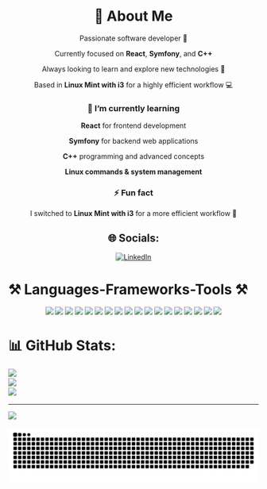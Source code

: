 <div align="center">

# 💫 About Me  
  Passionate software developer 🚀
 
  Currently focused on **React**, **Symfony**, and **C++**  
 
  Always looking to learn and explore new technologies 🌱  
 
  Based in **Linux Mint with i3** for a highly efficient workflow 💻

</div>


<div align="center">

### 🌱 I’m currently learning

 **React** for frontend development
 
 **Symfony** for backend web applications
 
 **C++** programming and advanced concepts
 
 **Linux commands & system management**  

### ⚡ Fun fact

 I switched to **Linux Mint with i3** for a more efficient workflow 🚀  
</div>

<div align="center">

## 🌐 Socials:
[![LinkedIn](https://img.shields.io/badge/LinkedIn-%230077B5.svg?logo=linkedin&logoColor=white)](https://www.linkedin.com/in/haitam-kamal)

</div>

# ⚒️ Languages-Frameworks-Tools ⚒️
<div align="center">
  <img width="50" src="https://img.shields.io/badge/c%2B%2B-%2300599C.svg?style=for-the-badge&logo=c%2B%2B&logoColor=white" />
  <img width="50" src="https://img.shields.io/badge/HTML5-%23E34F26.svg?style=for-the-badge&logo=html5&logoColor=white" />
  <img width="50" src="https://img.shields.io/badge/CSS3-%231572B6.svg?style=for-the-badge&logo=css3&logoColor=white" />
  <img width="50" src="https://img.shields.io/badge/JavaScript-%23323330.svg?style=for-the-badge&logo=javascript&logoColor=%23F7DF1E" />
  <img width="50" src="https://img.shields.io/badge/Markdown-%23000000.svg?style=for-the-badge&logo=markdown&logoColor=white" />
  <img width="50" src="https://img.shields.io/badge/Bulma-00D0B1?style=for-the-badge&logo=bulma&logoColor=white" />
  <img width="50" src="https://img.shields.io/badge/EJS-%23B4CA65.svg?style=for-the-badge&logo=ejs&logoColor=black" />
  <img width="50" src="https://img.shields.io/badge/Express.js-%23404d59.svg?style=for-the-badge&logo=express&logoColor=%2361DAFB" />
  <img width="50" src="https://img.shields.io/badge/NPM-%23CB3837.svg?style=for-the-badge&logo=npm&logoColor=white" />
  <img width="50" src="https://img.shields.io/badge/Next%20JS-black?style=for-the-badge&logo=next.js&logoColor=white" />
  <img width="50" src="https://img.shields.io/badge/React-%2320232a.svg?style=for-the-badge&logo=react&logoColor=%2361DAFB" />
  <img width="50" src="https://img.shields.io/badge/Vite-%23646CFF.svg?style=for-the-badge&logo=vite&logoColor=white" />
  <img width="50" src="https://img.shields.io/badge/Symfony-%23000000.svg?style=for-the-badge&logo=symfony&logoColor=white" />
  <img width="50" src="https://img.shields.io/badge/TailwindCSS-%2338B2AC.svg?style=for-the-badge&logo=tailwind-css&logoColor=white" />
  <img width="50" src="https://img.shields.io/badge/Postgres-%23316192.svg?style=for-the-badge&logo=postgresql&logoColor=white" />
  <img width="50" src="https://img.shields.io/badge/Prisma-3982CE?style=for-the-badge&logo=Prisma&logoColor=white" />
  <img width="50" src="https://img.shields.io/badge/Git-%23F05033.svg?style=for-the-badge&logo=git&logoColor=white" />
  <img width="50" src="https://img.shields.io/badge/GitHub-%23121011.svg?style=for-the-badge&logo=github&logoColor=white" />
</div>











# 📊 GitHub Stats:
![](https://github-readme-stats.vercel.app/api?username=haitamkamal&theme=dracula&hide_border=false&include_all_commits=false&count_private=false)<br/>
![](https://nirzak-streak-stats.vercel.app/?user=haitamkamal&theme=dracula&hide_border=false)<br/>
![](https://github-readme-stats.vercel.app/api/top-langs/?username=haitamkamal&theme=dracula&hide_border=false&include_all_commits=false&count_private=false&layout=compact)

---
[![](https://visitcount.itsvg.in/api?id=haitamkamal&icon=0&color=0)](https://visitcount.itsvg.in)

<!-- Proudly created with GPRM ( https://gprm.itsvg.in ) -->
<picture>
  <source media="(prefers-color-scheme: dark)" srcset="https://raw.githubusercontent.com/haitamkamal/haitamkamal/output/github-snake-dark.svg" />
  <source media="(prefers-color-scheme: light)" srcset="https://raw.githubusercontent.com/haitamkamal/haitamkamal/output/github-snake.svg" />
  <img alt="github-snake" src="https://raw.githubusercontent.com/haitamkamal/haitamkamal/output/github-snake.svg" />
</picture>
